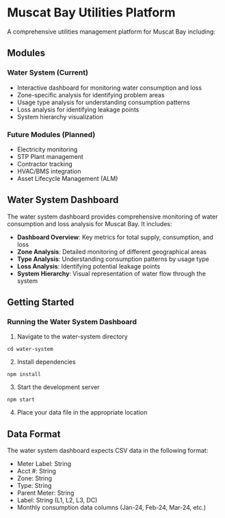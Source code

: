 # Muscat Bay Utilities Platform

A comprehensive utilities management platform for Muscat Bay including:

## Modules

### Water System (Current)
- Interactive dashboard for monitoring water consumption and loss
- Zone-specific analysis for identifying problem areas
- Usage type analysis for understanding consumption patterns
- Loss analysis for identifying leakage points
- System hierarchy visualization

### Future Modules (Planned)
- Electricity monitoring
- STP Plant management
- Contractor tracking
- HVAC/BMS integration
- Asset Lifecycle Management (ALM)

## Water System Dashboard

The water system dashboard provides comprehensive monitoring of water consumption and loss analysis for Muscat Bay. It includes:

- **Dashboard Overview**: Key metrics for total supply, consumption, and loss
- **Zone Analysis**: Detailed monitoring of different geographical areas
- **Type Analysis**: Understanding consumption patterns by usage type
- **Loss Analysis**: Identifying potential leakage points
- **System Hierarchy**: Visual representation of water flow through the system

## Getting Started

### Running the Water System Dashboard

1. Navigate to the water-system directory
```
cd water-system
```

2. Install dependencies
```
npm install
```

3. Start the development server
```
npm start
```

4. Place your data file in the appropriate location

## Data Format

The water system dashboard expects CSV data in the following format:

- Meter Label: String
- Acct #: String
- Zone: String
- Type: String
- Parent Meter: String
- Label: String (L1, L2, L3, DC)
- Monthly consumption data columns (Jan-24, Feb-24, Mar-24, etc.)
